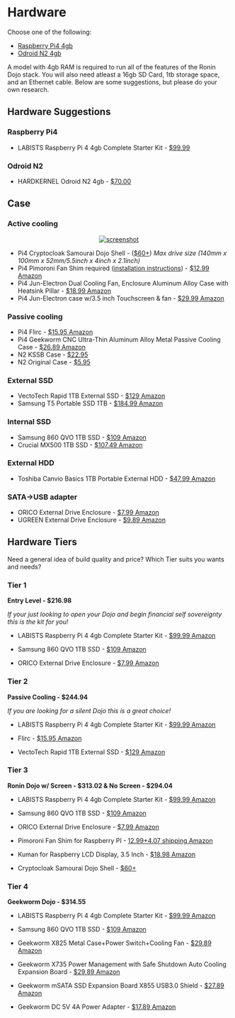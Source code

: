 # Hardware
Choose one of the following:

* [Raspberry Pi4 4gb](https://www.raspberrypi.org/products/raspberry-pi-4-model-b/specifications/)
* [Odroid N2 4gb](https://forum.odroid.com/viewtopic.php?t=33781)

A model with 4gb RAM is required to run all of the features of the Ronin Dojo stack. You will also need atleast a 16gb SD Card, 1tb storage space, and an Ethernet cable. Below are some suggestions, but please do your own research.

## Hardware Suggestions 

### Raspberry Pi4
* LABISTS Raspberry Pi 4 4gb Complete Starter Kit - [$99.99](https://www.amazon.com/dp/B07YRSYR3M/ref=cm_sw_r_cp_apa_i_Fte1DbZTYFMM3)

### Odroid N2
* HARDKERNEL Odroid N2 4gb - [$70.00](https://www.hardkernel.com/shop/odroid-n2-with-4gbyte-ram/)

## Case

### Active cooling 
<p align='center'>
  <a href='https://thecryptocloak.com/product/samourai/'>
    <img src='https://thecryptocloak.com/wp-content/uploads/2019/10/IMG_20191029_061006.jpg' alt='screenshot' />
  </a>
</p>

* Pi4 Cryptocloak Samourai Dojo Shell - ([$60+](https://thecryptocloak.com/product/samourai/))
*Max drive size (140mm x 100mm x 52mm/5.5inch x 4inch x 2.1inch)*
* Pi4 Pimoroni Fan Shim required ([installation instructions](https://learn.pimoroni.com/tutorial/sandyj/getting-started-with-fan-shim)) - [$12.99 Amazon](https://www.amazon.com/dp/B07TTTCN8H/ref=cm_sw_r_cp_apa_i_fmc1DbHNVC940)
* Pi4 Jun-Electron Dual Cooling Fan, Enclosure Aluminum Alloy Case with Heatsink Pillar - [$18.99 Amazon](https://www.amazon.com/dp/B07TZQHXZ6/ref=cm_sw_r_cp_apa_i_GpG1Db6DBKV5J)
* Pi4 Jun-Electron case w/3.5 inch Touchscreen & fan - [$29.99 Amazon](https://www.amazon.com/dp/B07WQW6H9S/ref=cm_sw_r_cp_apa_i_jdX1DbT9AAZ6C)

### Passive cooling 
* Pi4 Flirc - [$15.95 Amazon](https://www.amazon.com/dp/B07WG4DW52/ref=cm_sw_r_cp_apa_i_zU.0DbP89BH06)
* Pi4 Geekworm CNC Ultra-Thin Aluminum Alloy Metal Passive Cooling Case - [$26.89 Amazon](https://www.amazon.com/dp/B07X5Y81C6/ref=cm_sw_r_cp_apa_i_3iX1Db4XQ125X)
* N2 KSSB Case - [$22.95](https://ameridroid.com/products/kksb-odroid-n2-case)
* N2 Original Case - [$5.95](https://ameridroid.com/products/odroid-n2-case)

### External SSD
* VectoTech Rapid 1TB External SSD - [$129 Amazon](https://www.amazon.com/dp/B01JKMZ8FA/ref=cm_sw_r_cp_apa_i_Yqe1DbP4Q1G98)
* Samsung T5 Portable SSD 1TB - [$184.99 Amazon](https://www.amazon.com/dp/B073H552FJ/ref=cm_sw_r_cp_apa_i_meC1DbSVH1Z62)

### Internal SSD
* Samsung 860 QVO 1TB SSD - [$109 Amazon](https://www.amazon.com/dp/B07L3D19MY/ref=cm_sw_r_cp_apa_i_VKE1Db58WH96B)
* Crucial MX500 1TB SSD - [$107.49 Amazon](https://www.amazon.com/dp/B077SF8KMG/ref=cm_sw_r_cp_apa_i_Pic2DbDZABWGK)

### External HDD
* Toshiba Canvio Basics 1TB Portable External HDD - [$47.99 Amazon](https://www.amazon.com/dp/B079D359S6/ref=cm_sw_r_cp_apa_i_QzF1DbPYK4C3P)

### SATA->USB adapter 
* ORICO External Drive Enclosure - [$7.99 Amazon](https://www.amazon.com/dp/B01M08LCXW/ref=cm_sw_r_cp_apa_i_2YE1DbQ8XNG86)
* UGREEN External Drive Enclosure - [$9.89 Amazon](https://www.amazon.com/dp/B06XWRRMYX/ref=cm_sw_r_cp_apa_i_AN11DbCNAE4RB)

## Hardware Tiers
Need a general idea of build quality and price? Which Tier suits you wants and needs?

### Tier 1
**Entry Level - $216.98**

*If your just looking to open your Dojo and begin financial self sovereignty this is the kit for you!*

* LABISTS Raspberry Pi 4 4gb Complete Starter Kit - [$99.99 Amazon](https://www.amazon.com/dp/B07YRSYR3M/ref=cm_sw_r_cp_apa_i_Fte1DbZTYFMM3)

* Samsung 860 QVO 1TB SSD - [$109 Amazon](https://www.amazon.com/dp/B07L3D19MY/ref=cm_sw_r_cp_apa_i_VKE1Db58WH96B)

* ORICO External Drive Enclosure - [$7.99 Amazon](https://www.amazon.com/dp/B01M08LCXW/ref=cm_sw_r_cp_apa_i_2YE1DbQ8XNG86)

### Tier 2
**Passive Cooling - $244.94**

*If you are looking for a silent Dojo this is a great choice!*

* LABISTS Raspberry Pi 4 4gb Complete Starter Kit - [$99.99 Amazon](https://www.amazon.com/dp/B07YRSYR3M/ref=cm_sw_r_cp_apa_i_Fte1DbZTYFMM3)

* Flirc - [$15.95 Amazon](https://www.amazon.com/dp/B07WG4DW52/ref=cm_sw_r_cp_apa_i_zU.0DbP89BH06)

* VectoTech Rapid 1TB External SSD - [$129 Amazon](https://www.amazon.com/dp/B01JKMZ8FA/ref=cm_sw_r_cp_apa_i_Yqe1DbP4Q1G98)

### Tier 3
**Ronin Dojo w/ Screen - $313.02 & No Screen - $294.04**

* LABISTS Raspberry Pi 4 4gb Complete Starter Kit - [$99.99 Amazon](https://www.amazon.com/dp/B07YRSYR3M/ref=cm_sw_r_cp_apa_i_Fte1DbZTYFMM3)

* Samsung 860 QVO 1TB SSD - [$109 Amazon](https://www.amazon.com/dp/B07L3D19MY/ref=cm_sw_r_cp_apa_i_VKE1Db58WH96B)

* ORICO External Drive Enclosure - [$7.99 Amazon](https://www.amazon.com/dp/B01M08LCXW/ref=cm_sw_r_cp_apa_i_2YE1DbQ8XNG86)

* Pimoroni Fan Shim for Raspberry PI - [$12.99+$4.07 shipping Amazon](https://www.amazon.com/dp/B07TTTCN8H/ref=cm_sw_r_cp_apa_i_BU10Db3NXCEC0) 

* Kuman for Raspberry LCD Display, 3.5 Inch - [$18.98 Amazon](https://www.amazon.com/dp/B01CNJVG8K/ref=cm_sw_r_cp_apa_i_OV10DbNN08Q0N)

* Cryptocloak Samourai Dojo Shell - [$60+](https://thecryptocloak.com/product/samourai/)

### Tier 4
**Geekworm Dojo - $314.55**

* LABISTS Raspberry Pi 4 4gb Complete Starter Kit - [$99.99 Amazon](https://www.amazon.com/dp/B07YRSYR3M/ref=cm_sw_r_cp_apa_i_Fte1DbZTYFMM3)

* Samsung 860 QVO 1TB SSD - [$109 Amazon](https://www.amazon.com/dp/B07L3D19MY/ref=cm_sw_r_cp_apa_i_VKE1Db58WH96B)

* Geekworm X825 Metal Case+Power Switch+Cooling Fan - [$29.89 Amazon](https://www.amazon.com/dp/B07W4VH9K6/ref=cm_sw_r_cp_apa_i_aAb2DbKCXW4WT)

* Geekworm X735 Power Management with Safe Shutdown Auto Cooling Expansion Board - [$29.89 Amazon](https://www.amazon.com/dp/B07R45W1LN/ref=cm_sw_r_cp_apa_i_zBb2DbT2W0T0T)

* Geekworm mSATA SSD Expansion Board X855 USB3.0 Shield - [$27.89 Amazon](https://www.amazon.com/dp/B07VXFGFLX/ref=cm_sw_r_cp_apa_i_CEb2DbMZVDS3S)

* Geekworm DC 5V 4A Power Adapter - [$17.89 Amazon](https://www.amazon.com/dp/B07413Q5Y4/ref=cm_sw_r_cp_apa_i_dHb2DbN4TED0T)
